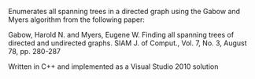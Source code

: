 
Enumerates all spanning trees in a directed graph using the Gabow and Myers algorithm from the
following paper:

Gabow, Harold N. and Myers, Eugene W. Finding all spanning trees of directed and undirected graphs. 
SIAM J. of Comput., Vol. 7, No. 3, August 78, pp. 280-287 

Written in C++ and implemented as a Visual Studio 2010 solution

